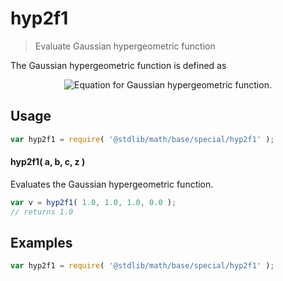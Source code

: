 <!--

@license Apache-2.0

Copyright (c) 2018 The Stdlib Authors.

Licensed under the Apache License, Version 2.0 (the "License");
you may not use this file except in compliance with the License.
You may obtain a copy of the License at

   http://www.apache.org/licenses/LICENSE-2.0

Unless required by applicable law or agreed to in writing, software
distributed under the License is distributed on an "AS IS" BASIS,
WITHOUT WARRANTIES OR CONDITIONS OF ANY KIND, either express or implied.
See the License for the specific language governing permissions and
limitations under the License.

-->

# hyp2f1

> Evaluate Gaussian hypergeometric function

<!-- Section to include introductory text. Make sure to keep an empty line after the intro `section` element and another before the `/section` close. -->

<section class="intro">

The Gaussian hypergeometric function is defined as

<!-- <equation class="equation" label="eq:gaussian_hypergeometric_function" align="center" raw="\operatorname{hyp2f1}(a,b,c,z) = \sum_{n=0}^{\infty} \frac{(a)_n (b)_n}{(c)_n} \frac{z^n}{n!}" alt="Equation for Gaussian hypergeometric function."> -->

<div class="equation" align="center" data-raw-text="\operatorname{hyp2f1}(a,b,c,z) = \sum_{n=0}^{\infty} \frac{(a)_n (b)_n}{(c)_n} \frac{z^n}{n!}" data-equation="eq:gaussian_hypergeometric_function">
    <img src="https://cdn.rawgit.com/stdlib-js/stdlib/65a72b6be80b988ebfa5e581849691524b01a533/lib/node_modules/@stdlib/math/base/special/hyp2f1/docs/img/equationgaussian_hypergeometric_function.svg" alt="Equation for Gaussian hypergeometric function.">
    <br>
</div>

<!-- </equation> -->

</section>

<!-- /.intro -->

<!-- Package usage documentation. -->

<section class="usage">

## Usage

```javascript
var hyp2f1 = require( '@stdlib/math/base/special/hyp2f1' );
```

#### hyp2f1( a, b, c, z )

Evaluates the Gaussian hypergeometric function.

```javascript
var v = hyp2f1( 1.0, 1.0, 1.0, 0.0 );
// returns 1.0
```

</section>

<!-- /.usage -->

<!-- Package usage notes. Make sure to keep an empty line after the `section` element and another before the `/section` close. -->

<section class="notes">

</section>

<!-- /.notes -->

<!-- Package usage examples. -->

<section class="examples">

## Examples

<!-- eslint no-undef: "error" -->

```javascript
var hyp2f1 = require( '@stdlib/math/base/special/hyp2f1' );
```

</section>

<!-- /.examples -->

<!-- Section to include cited references. If references are included, add a horizontal rule *before* the section. Make sure to keep an empty line after the `section` element and another before the `/section` close. -->

<section class="references">

</section>

<!-- /.references -->

<!-- Section for all links. Make sure to keep an empty line after the `section` element and another before the `/section` close. -->

<section class="links">

</section>

<!-- /.links -->
